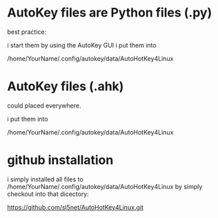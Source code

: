 # AutoKey files are Python files (.py)

best practice:

i start them by using the AutoKey GUI
i put them into   

/home/YourName/.config/autokey/data/AutoHotKey4Linux

# AutoKey files (.ahk)

could placed everywhere.

i put them into   

/home/YourName/.config/autokey/data/AutoHotKey4Linux

# github installation

i simply installed all files to
/home/YourName/.config/autokey/data/AutoHotKey4Linux
by simply checkout into that dicectory:

https://github.com/sl5net/AutoHotKey4Linux.git


